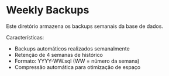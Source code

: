 # Weekly Backups

Este diretório armazena os backups semanais da base de dados.

Características:
- Backups automáticos realizados semanalmente
- Retenção de 4 semanas de histórico
- Formato: YYYY-WW.sql (WW = número da semana)
- Compressão automática para otimização de espaço
